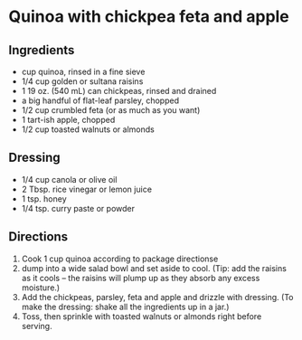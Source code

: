 Quinoa with chickpea feta and apple
=========

Ingredients
--------
 * cup quinoa, rinsed in a fine sieve
 * 1/4 cup golden or sultana raisins
 * 1 19 oz. (540 mL) can chickpeas, rinsed and drained
 * a big handful of flat-leaf parsley, chopped
 * 1/2 cup crumbled feta (or as much as you want)
 * 1 tart-ish apple, chopped
 * 1/2 cup toasted walnuts or almonds

Dressing
--------
 * 1/4 cup canola or olive oil
 * 2 Tbsp. rice vinegar or lemon juice
 * 1 tsp. honey
 * 1/4 tsp. curry paste or powder

Directions
--------
 1. Cook 1 cup quinoa according to package directionse
 2. dump into a wide salad bowl and set aside to cool. (Tip: add the raisins as it cools – the raisins will plump up as they absorb any excess moisture.)
 3. Add the chickpeas, parsley, feta and apple and drizzle with dressing. (To make the dressing: shake all the ingredients up in a jar.)
 4. Toss, then sprinkle with toasted walnuts or almonds right before serving.
